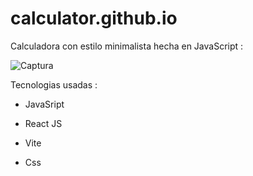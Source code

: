 # calculator.github.io
Calculadora con estilo minimalista hecha en JavaScript : 

![Captura](https://github.com/EmanuelIniguez/calculator.github.io/assets/84642858/a2cae303-810a-4c17-b706-b06c15ea6d7b) 

Tecnologias usadas : 
- JavaSript

- React JS

- Vite

- Css
